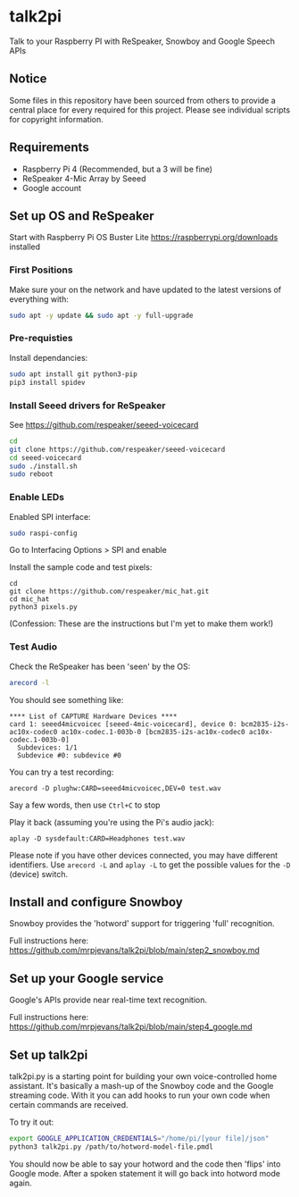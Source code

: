# talk2pi

Talk to your Raspberry PI with ReSpeaker, Snowboy and Google Speech APIs

## Notice

Some files in this repository have been sourced from others to provide a central place
for every required for this project. Please see individual scripts for copyright information.

## Requirements

- Raspberry Pi 4 (Recommended, but a 3 will be fine)
- ReSpeaker 4-Mic Array by Seeed
- Google account

## Set up OS and ReSpeaker

Start with Raspberry Pi OS Buster Lite <https://raspberrypi.org/downloads> installed

### First Positions

Make sure your on the network and have updated to the latest versions of everything with:

```bash
sudo apt -y update && sudo apt -y full-upgrade
```

### Pre-requisties

Install dependancies:

```bash
sudo apt install git python3-pip
pip3 install spidev
```

### Install Seeed drivers for ReSpeaker

See <https://github.com/respeaker/seeed-voicecard>

```bash
cd
git clone https://github.com/respeaker/seeed-voicecard
cd seeed-voicecard
sudo ./install.sh
sudo reboot
```

### Enable LEDs

Enabled SPI interface:

```bash
sudo raspi-config
```

Go to Interfacing Options > SPI and enable

Install the sample code and test pixels:

```
cd
git clone https://github.com/respeaker/mic_hat.git
cd mic_hat
python3 pixels.py
```

(Confession: These are the instructions but I'm yet to make them work!)

### Test Audio

Check the ReSpeaker has been 'seen' by the OS:

```bash
arecord -l
```

You should see something like:

```
**** List of CAPTURE Hardware Devices ****
card 1: seeed4micvoicec [seeed-4mic-voicecard], device 0: bcm2835-i2s-ac10x-codec0 ac10x-codec.1-003b-0 [bcm2835-i2s-ac10x-codec0 ac10x-codec.1-003b-0]
  Subdevices: 1/1
  Subdevice #0: subdevice #0
```

You can try a test recording:

```
arecord -D plughw:CARD=seeed4micvoicec,DEV=0 test.wav
```

Say a few words, then use `Ctrl+C` to stop

Play it back (assuming you're using the Pi's audio jack):

```
aplay -D sysdefault:CARD=Headphones test.wav
```

Please note if you have other devices connected, you may have different identifiers. Use `arecord -L` and `aplay -L` to get the possible values for the `-D` (device) switch.

## Install and configure Snowboy

Snowboy provides the 'hotword' support for triggering 'full' recognition.

Full instructions here: <https://github.com/mrpjevans/talk2pi/blob/main/step2_snowboy.md>

## Set up your Google service

Google's APIs provide near real-time text recognition.

Full instructions here: <https://github.com/mrpjevans/talk2pi/blob/main/step4_google.md>

## Set up talk2pi

talk2pi.py is a starting point for building your own voice-controlled home assistant. It's basically a mash-up
of the Snowboy code and the Google streaming code. With it you can add hooks to run your own code when
certain commands are received.

To try it out:

```bash
export GOOGLE_APPLICATION_CREDENTIALS="/home/pi/[your file]/json"
python3 talk2pi.py /path/to/hotword-model-file.pmdl
```

You should now be able to say your hotword and the code then 'flips' into Google mode. After
a spoken statement it will go back into hotword mode again.
